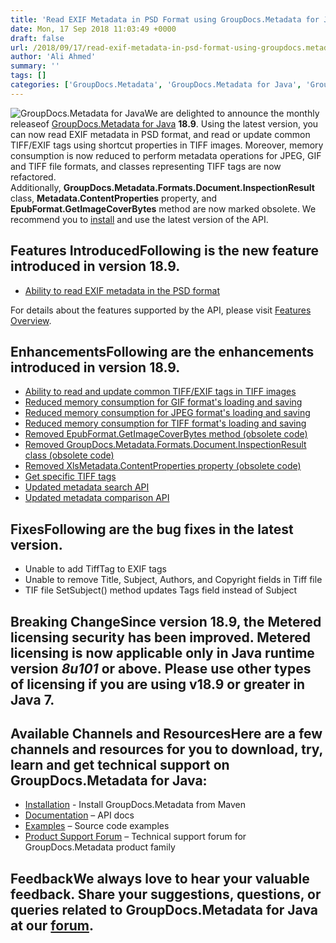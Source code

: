 ```yaml
---
title: 'Read EXIF Metadata in PSD Format using GroupDocs.Metadata for Java 18.9'
date: Mon, 17 Sep 2018 11:03:49 +0000
draft: false
url: /2018/09/17/read-exif-metadata-in-psd-format-using-groupdocs.metadata-for-java-18.9/
author: 'Ali Ahmed'
summary: ''
tags: []
categories: ['GroupDocs.Metadata', 'GroupDocs.Metadata for Java', 'GroupDocs.Metadata for Java Releases', 'GroupDocs.Metadata Product Family']
---
```


![GroupDocs.Metadata for Java](http://blog.groupdocs.com/wp-content/uploads/sites/4/2017/12/groupdocs-metadata-java.png "GroupDocs-Metadata-theme-100x100")We are delighted to announce the monthly releaseof [GroupDocs.Metadata for Java](https://products.groupdocs.com/metadata/java) **18.9**. Using the latest version, you can now read EXIF metadata in PSD format, and read or update common TIFF/EXIF tags using shortcut properties in TIFF images. Moreover, memory consumption is now reduced to perform metadata operations for JPEG, GIF and TIFF file formats, and classes representing TIFF tags are now refactored. Additionally, **GroupDocs.Metadata.Formats.Document.InspectionResult** class, **Metadata.ContentProperties** property, and **EpubFormat.GetImageCoverBytes** method are now marked obsolete. We recommend you to [install](https://artifact.groupdocs.com/webapp/#/artifacts/browse/tree/General/repo/com/groupdocs/groupdocs-metadata/maven-metadata.xml) and use the latest version of the API.

## Features IntroducedFollowing is the new feature introduced in version **18.9**.

*   [Ability to read EXIF metadata in the PSD format](https://docs.groupdocs.com/metadata/java/)

For details about the features supported by the API, please visit [Features Overview](https://docs.groupdocs.com/display/metadatajava/Features+Overview).

## EnhancementsFollowing are the enhancements introduced in version **18.9**.

*   [Ability to read and update common TIFF/EXIF tags in TIFF images](https://docs.groupdocs.com/metadata/java/)
*   [Reduced memory consumption for GIF format's loading and saving](https://docs.groupdocs.com/metadata/java/)
*   [Reduced memory consumption for JPEG format's loading and saving](https://docs.groupdocs.com/metadata/java/)
*   [Reduced memory consumption for TIFF format's loading and saving](https://docs.groupdocs.com/metadata/java/)
*   [Removed EpubFormat.GetImageCoverBytes method (obsolete code)](https://docs.groupdocs.com/metadata/java/)
*   [Removed GroupDocs.Metadata.Formats.Document.InspectionResult class (obsolete code)](https://docs.groupdocs.com/metadata/java/)
*   [Removed XlsMetadata.ContentProperties property (obsolete code)](https://docs.groupdocs.com/metadata/java/)
*   [Get specific TIFF tags](https://docs.groupdocs.com/metadata/java/)
*   [Updated metadata search API](https://docs.groupdocs.com/metadata/java/)
*   [Updated metadata comparison API](https://docs.groupdocs.com/metadata/java/)

## FixesFollowing are the bug fixes in the latest version.

*   Unable to add TiffTag to EXIF tags
*   Unable to remove Title, Subject, Authors, and Copyright fields in Tiff file
*   TIF file SetSubject() method updates Tags field instead of Subject

## Breaking ChangeSince version 18.9, the Metered licensing security has been improved. Metered licensing is now applicable only in Java runtime version _8u101_ or above. Please use other types of licensing if you are using v18.9 or greater in Java 7.

## Available Channels and ResourcesHere are a few channels and resources for you to download, try, learn and get technical support on GroupDocs.Metadata for Java:

*   [Installation](https://artifact.groupdocs.com/webapp/#/artifacts/browse/tree/General/repo/com/groupdocs/groupdocs-metadata/maven-metadata.xml) - Install GroupDocs.Metadata from Maven
*   [Documentation](https://docs.groupdocs.com/metadata/java/) – API docs
*   [Examples](https://github.com/groupdocs-metadata/GroupDocs.Metadata-for-Java) – Source code examples
*   [Product Support Forum](https://forum.groupdocs.com/c/metadata) – Technical support forum for GroupDocs.Metadata product family

## FeedbackWe always love to hear your valuable feedback. Share your suggestions, questions, or queries related to GroupDocs.Metadata for Java at our [forum](https://forum.groupdocs.com/c/metadata).




